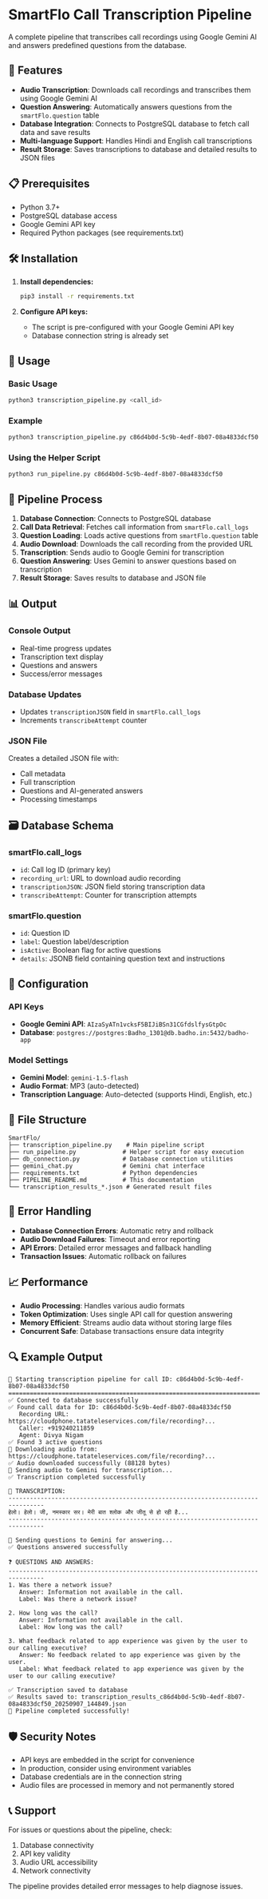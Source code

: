 # SmartFlo Call Transcription Pipeline

A complete pipeline that transcribes call recordings using Google Gemini AI and answers predefined questions from the database.

## 🚀 Features

- **Audio Transcription**: Downloads call recordings and transcribes them using Google Gemini AI
- **Question Answering**: Automatically answers questions from the `smartFlo.question` table
- **Database Integration**: Connects to PostgreSQL database to fetch call data and save results
- **Multi-language Support**: Handles Hindi and English call transcriptions
- **Result Storage**: Saves transcriptions to database and detailed results to JSON files

## 📋 Prerequisites

- Python 3.7+
- PostgreSQL database access
- Google Gemini API key
- Required Python packages (see requirements.txt)

## 🛠️ Installation

1. **Install dependencies:**
   ```bash
   pip3 install -r requirements.txt
   ```

2. **Configure API keys:**
   - The script is pre-configured with your Google Gemini API key
   - Database connection string is already set

## 📖 Usage

### Basic Usage

```bash
python3 transcription_pipeline.py <call_id>
```

### Example

```bash
python3 transcription_pipeline.py c86d4b0d-5c9b-4edf-8b07-08a4833dcf50
```

### Using the Helper Script

```bash
python3 run_pipeline.py c86d4b0d-5c9b-4edf-8b07-08a4833dcf50
```

## 🔄 Pipeline Process

1. **Database Connection**: Connects to PostgreSQL database
2. **Call Data Retrieval**: Fetches call information from `smartFlo.call_logs`
3. **Question Loading**: Loads active questions from `smartFlo.question` table
4. **Audio Download**: Downloads the call recording from the provided URL
5. **Transcription**: Sends audio to Google Gemini for transcription
6. **Question Answering**: Uses Gemini to answer questions based on transcription
7. **Result Storage**: Saves results to database and JSON file

## 📊 Output

### Console Output
- Real-time progress updates
- Transcription text display
- Questions and answers
- Success/error messages

### Database Updates
- Updates `transcriptionJSON` field in `smartFlo.call_logs`
- Increments `transcribeAttempt` counter

### JSON File
Creates a detailed JSON file with:
- Call metadata
- Full transcription
- Questions and AI-generated answers
- Processing timestamps

## 🗃️ Database Schema

### smartFlo.call_logs
- `id`: Call log ID (primary key)
- `recording_url`: URL to download audio recording
- `transcriptionJSON`: JSON field storing transcription data
- `transcribeAttempt`: Counter for transcription attempts

### smartFlo.question
- `id`: Question ID
- `label`: Question label/description
- `isActive`: Boolean flag for active questions
- `details`: JSONB field containing question text and instructions

## 🔧 Configuration

### API Keys
- **Google Gemini API**: `AIzaSyATn1vcksF5BIJiBSn31CGfdslfysGtpOc`
- **Database**: `postgres://postgres:Badho_1301@db.badho.in:5432/badho-app`

### Model Settings
- **Gemini Model**: `gemini-1.5-flash`
- **Audio Format**: MP3 (auto-detected)
- **Transcription Language**: Auto-detected (supports Hindi, English, etc.)

## 📁 File Structure

```
SmartFlo/
├── transcription_pipeline.py    # Main pipeline script
├── run_pipeline.py             # Helper script for easy execution
├── db_connection.py            # Database connection utilities
├── gemini_chat.py              # Gemini chat interface
├── requirements.txt            # Python dependencies
├── PIPELINE_README.md          # This documentation
└── transcription_results_*.json # Generated result files
```

## 🚨 Error Handling

- **Database Connection Errors**: Automatic retry and rollback
- **Audio Download Failures**: Timeout and error reporting
- **API Errors**: Detailed error messages and fallback handling
- **Transaction Issues**: Automatic rollback on failures

## 📈 Performance

- **Audio Processing**: Handles various audio formats
- **Token Optimization**: Uses single API call for question answering
- **Memory Efficient**: Streams audio data without storing large files
- **Concurrent Safe**: Database transactions ensure data integrity

## 🔍 Example Output

```
🚀 Starting transcription pipeline for call ID: c86d4b0d-5c9b-4edf-8b07-08a4833dcf50
================================================================================
✅ Connected to database successfully
✅ Found call data for ID: c86d4b0d-5c9b-4edf-8b07-08a4833dcf50
   Recording URL: https://cloudphone.tatateleservices.com/file/recording?...
   Caller: +919240211859
   Agent: Divya Nigam
✅ Found 3 active questions
🎵 Downloading audio from: https://cloudphone.tatateleservices.com/file/recording?...
✅ Audio downloaded successfully (88128 bytes)
🤖 Sending audio to Gemini for transcription...
✅ Transcription completed successfully

📝 TRANSCRIPTION:
--------------------------------------------------------------------------------
हेलो। हेलो। जी, नमस्कार सर। मेरी बात श्लोक और जीतू से हो रही है...
--------------------------------------------------------------------------------

🤖 Sending questions to Gemini for answering...
✅ Questions answered successfully

❓ QUESTIONS AND ANSWERS:
--------------------------------------------------------------------------------
1. Was there a network issue?
   Answer: Information not available in the call.
   Label: Was there a network issue?

2. How long was the call?
   Answer: Information not available in the call.
   Label: How long was the call?

3. What feedback related to app experience was given by the user to our calling executive?
   Answer: No feedback related to app experience was given by the user.
   Label: What feedback related to app experience was given by the user to our calling executive?

✅ Transcription saved to database
✅ Results saved to: transcription_results_c86d4b0d-5c9b-4edf-8b07-08a4833dcf50_20250907_144849.json
🎉 Pipeline completed successfully!
```

## 🛡️ Security Notes

- API keys are embedded in the script for convenience
- In production, consider using environment variables
- Database credentials are in the connection string
- Audio files are processed in memory and not permanently stored

## 📞 Support

For issues or questions about the pipeline, check:
1. Database connectivity
2. API key validity
3. Audio URL accessibility
4. Network connectivity

The pipeline provides detailed error messages to help diagnose issues.
